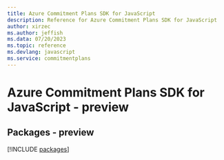 ```yaml
---
title: Azure Commitment Plans SDK for JavaScript
description: Reference for Azure Commitment Plans SDK for JavaScript
author: xirzec
ms.author: jeffish
ms.data: 07/20/2023
ms.topic: reference
ms.devlang: javascript
ms.service: commitmentplans
---
```

# Azure Commitment Plans SDK for JavaScript - preview
## Packages - preview
[!INCLUDE [packages](commitment-plans-index.md)]
